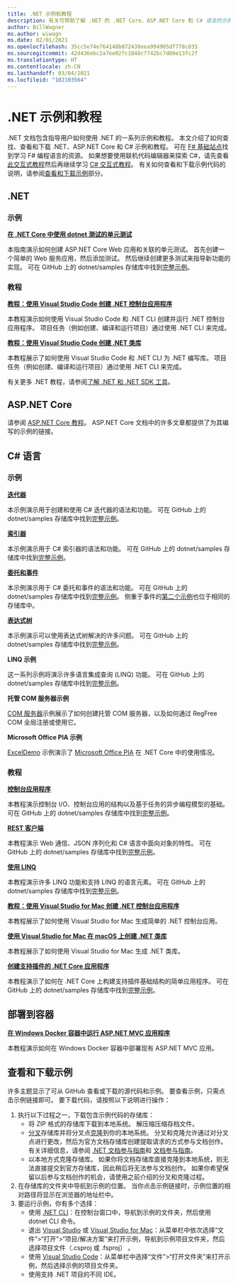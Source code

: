 ```yaml
---
title: .NET 示例和教程
description: 有关可帮助了解 .NET 的 .NET Core、ASP.NET Core 和 C# 语言的示例和教程信息。
author: BillWagner
ms.author: wiwagn
ms.date: 02/01/2021
ms.openlocfilehash: 35cc5e74e764148b072438eea994905df778c835
ms.sourcegitcommit: 42d436ebc2a7ee02fc1848c7742bc7d80e13fc2f
ms.translationtype: HT
ms.contentlocale: zh-CN
ms.lasthandoff: 03/04/2021
ms.locfileid: "102103564"
---
```

# <a name="net-samples-and-tutorials"></a>.NET 示例和教程

.NET 文档包含指导用户如何使用 .NET 的一系列示例和教程。 本文介绍了如何查找、查看和下载 .NET、ASP.NET Core 和 C# 示例和教程。 可在 [F# 基础站点](https://fsharp.org/learn/)找到学习 F# 编程语言的资源。 如果想要使用联机代码编辑器来探索 C#，请先查看[此交互式教程](https://dotnet.microsoft.com/learn/dotnet/in-browser-tutorial/1)然后再继续学习 [C# 交互式教程](../csharp/tour-of-csharp/tutorials/index.md)。 有关如何查看和下载示例代码的说明，请参阅[查看和下载示例](#view-and-download-samples)部分。

## <a name="net"></a>.NET

### <a name="samples"></a>示例

**[在 .NET Core 中使用 dotnet 测试的单元测试](../core/testing/unit-testing-with-dotnet-test.md)**

本指南演示如何创建 ASP.NET Core Web 应用和关联的单元测试。 首先创建一个简单的 Web 服务应用，然后添加测试。 然后继续创建更多测试来指导新功能的实现。 可在 GitHub 上的 dotnet/samples 存储库中找到[完整示例](https://github.com/dotnet/samples/tree/master/core/getting-started/unit-testing-using-dotnet-test)。

### <a name="tutorials"></a>教程

**[教程：使用 Visual Studio Code 创建 .NET 控制台应用程序](../core/tutorials/with-visual-studio-code.md)**

本教程演示如何使用 Visual Studio Code 和 .NET CLI 创建并运行 .NET 控制台应用程序。 项目任务（例如创建、编译和运行项目）通过使用 .NET CLI 来完成。

**[教程：使用 Visual Studio Code 创建 .NET 类库](../core/tutorials/library-with-visual-studio-code.md)**

本教程展示了如何使用 Visual Studio Code 和 .NET CLI 为 .NET 编写库。 项目任务（例如创建、编译和运行项目）通过使用 .NET CLI 来完成。

有关更多 .NET 教程，请参阅[了解 .NET 和 .NET SDK 工具](../core/tutorials/index.md)。

## <a name="aspnet-core"></a>ASP.NET Core

请参阅 [ASP.NET Core 教程](/aspnet/core/tutorials/)。 ASP.NET Core 文档中的许多文章都提供了为其编写的示例的链接。

## <a name="c-language"></a>C# 语言

### <a name="samples"></a>示例

**[迭代器](../csharp/iterators.md)**

本示例演示用于创建和使用 C# 迭代器的语法和功能。 可在 GitHub 上的 dotnet/samples 存储库中找到[完整示例](https://github.com/dotnet/samples/tree/master/csharp/iterators)。

**[索引器](../csharp/indexers.md)**

本示例演示用于 C# 索引器的语法和功能。 可在 GitHub 上的 dotnet/samples 存储库中找到[完整示例](https://github.com/dotnet/samples/tree/master/csharp/indexers)。

**[委托和事件](../csharp/delegates-overview.md)**

本示例演示用于 C# 委托和事件的语法和功能。 可在 GitHub 上的 dotnet/samples 存储库中找到[完整示例](https://github.com/dotnet/samples/tree/master/csharp/delegates-and-events)。 侧重于事件的[第二个示例](https://github.com/dotnet/samples/tree/master/csharp/events)也位于相同的存储库中。

**[表达式树](../csharp/expression-trees.md)**

本示例演示可以使用表达式树解决的许多问题。 可在 GitHub 上的 dotnet/samples 存储库中找到[完整示例](https://github.com/dotnet/samples/tree/master/csharp/expression-trees)。

**LINQ 示例**

这一系列示例将演示许多语言集成查询 (LINQ) 功能。 可在 GitHub 上的 dotnet/samples 存储库中找到[完整示例](https://github.com/dotnet/samples/tree/master/core/linq/csharp)。

**托管 COM 服务器示例**

[COM 服务器](https://github.com/dotnet/samples/tree/master/core/extensions/COMServerDemo)示例展示了如何创建托管 COM 服务器，以及如何通过 RegFree COM 全局注册或使用它。

**Microsoft Office PIA 示例**

[ExcelDemo](https://github.com/dotnet/samples/tree/master/core/extensions/ExcelDemo) 示例演示了 [Microsoft Office PIA](/visualstudio/vsto/office-primary-interop-assemblies) 在 .NET Core 中的使用情况。

### <a name="tutorials"></a>教程

**[控制台应用程序](../csharp/tutorials/console-teleprompter.md)**

本教程演示控制台 I/O、控制台应用的结构以及基于任务的异步编程模型的基础。 可在 GitHub 上的 dotnet/samples 存储库中找到[完整示例](https://github.com/dotnet/samples/tree/master/csharp/getting-started/console-teleprompter)。

**[REST 客户端](../csharp/tutorials/console-webapiclient.md)**

本教程演示 Web 通信、JSON 序列化和 C# 语言中面向对象的特性。 可在 GitHub 上的 dotnet/samples 存储库中找到[完整示例](https://github.com/dotnet/samples/tree/master/csharp/getting-started/console-webapiclient)。

**[使用 LINQ](../csharp/tutorials/working-with-linq.md)**

本教程演示许多 LINQ 功能和支持 LINQ 的语言元素。 可在 GitHub 上的 dotnet/samples 存储库中找到[完整示例](https://github.com/dotnet/samples/tree/master/csharp/getting-started/console-linq)。

**[教程：使用 Visual Studio for Mac 创建 .NET 控制台应用程序](../core/tutorials/with-visual-studio-mac.md)**

本教程展示了如何使用 Visual Studio for Mac 生成简单的 .NET 控制台应用。

**[使用 Visual Studio for Mac 在 macOS 上创建 .NET 类库](../core/tutorials/library-with-visual-studio-mac.md)**

本教程展示了如何使用 Visual Studio for Mac 生成 .NET 类库。

**[创建支持插件的 .NET Core 应用程序](../core/tutorials/creating-app-with-plugin-support.md)**

本教程演示了如何在 .NET Core 上构建支持插件基础结构的简单应用程序。 可在 GitHub 上的 dotnet/samples 存储库中找到[完整示例](https://github.com/dotnet/samples/tree/master/core/extensions/AppWithPlugin)。

## <a name="deploy-to-containers"></a>部署到容器

**[在 Windows Docker 容器中运行 ASP.NET MVC 应用程序](/aspnet/mvc/overview/deployment/docker-aspnetmvc)**

本教程演示如何在 Windows Docker 容器中部署现有 ASP.NET MVC 应用。

## <a name="view-and-download-samples"></a>查看和下载示例

许多主题显示了可从 GitHub 查看或下载的源代码和示例。 要查看示例，只需点击示例链接即可。 要下载代码，请按照以下说明进行操作：

1. 执行以下过程之一，下载包含示例代码的存储库：
   * 将 ZIP 格式的存储库下载到本地系统。 解压缩压缩存档文件。
   * [分叉](https://help.github.com/articles/fork-a-repo/)存储库并将分叉点[克隆](https://help.github.com/articles/cloning-a-repository/)到你的本地系统。 分叉和克隆允许通过对分叉点进行更改，然后为官方文档存储库创建提取请求的方式参与文档创作。 有关详细信息，请参阅 [.NET 文档参与指南](/contribute/dotnet/dotnet-contribute)和 [ 文档参与指南](https://github.com/dotnet/AspNetCore.Docs/blob/master/CONTRIBUTING.md)。
   * 以本地方式克隆存储库。 如果你将文档存储库直接克隆到本地系统，则无法直接提交到官方存储库，因此稍后将无法参与文档创作。 如果你希望保留以后参与文档创作的机会，请使用之前介绍的分叉和克隆过程。
1. 在存储库的文件夹中导航到示例的位置。 当你点击示例链接时，示例位置的相对路径将显示在浏览器的地址栏中。
1. 要运行示例，你有多个选择：
   * 使用 [.NET CLI](../core/tools/index.md)：在控制台窗口中，导航到示例的文件夹，然后使用 dotnet CLI 命令。
   * 退出 [Visual Studio](https://visualstudio.microsoft.com/vs/?utm_medium=microsoft&utm_source=docs.microsoft.com&utm_campaign=inline+link) 或 [Visual Studio for Mac](https://visualstudio.microsoft.com/vs/mac/?utm_medium=microsoft&utm_source=docs.microsoft.com&utm_campaign=inline+link)：从菜单栏中依次选择“文件”>“打开”>“项目/解决方案”来打开示例，导航到示例项目文件夹，然后选择项目文件（.csproj 或 .fsproj） 。
   * 使用 [Visual Studio Code](https://code.visualstudio.com/)：从菜单栏中选择“文件”>“打开文件夹”来打开示例，然后选择示例的项目文件夹。
   * 使用支持 .NET 项目的不同 IDE。
